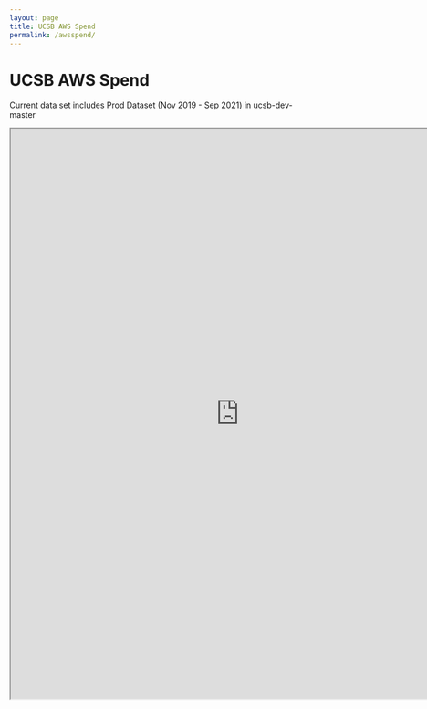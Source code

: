 ```yaml
---
layout: page
title: UCSB AWS Spend
permalink: /awsspend/
---
```


# UCSB AWS Spend
Current data set includes Prod Dataset (Nov 2019 - Sep 2021) in ucsb-dev-master


<iframe
   width="800"
   height="1000"
   src="https://us-west-2.quicksight.aws.amazon.com/sn/embed/share/accounts/881911861587/dashboards/05e1df83-7099-4d01-92d7-9de57156614f?directory_alias=quicksight-dev-cudos">
</iframe>
